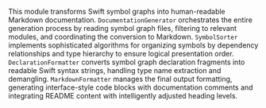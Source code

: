 This module transforms Swift symbol graphs into human-readable Markdown documentation. `DocumentationGenerator` orchestrates the entire generation process by reading symbol graph files, filtering to relevant modules, and coordinating the conversion to Markdown. `SymbolSorter` implements sophisticated algorithms for organizing symbols by dependency relationships and type hierarchy to ensure logical presentation order. `DeclarationFormatter` converts symbol graph declaration fragments into readable Swift syntax strings, handling type name extraction and demangling. `MarkdownFormatter` manages the final output formatting, generating interface-style code blocks with documentation comments and integrating README content with intelligently adjusted heading levels.
